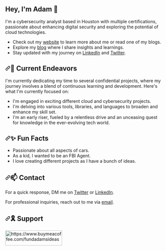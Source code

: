 <h2 align="left">Hey, I'm Adam 👋</h2>
<p dir="auto">I'm a cybersecurity analyst based in Houston with multiple certifications, passionate about enhancing digital security and exploring the potential of cloud technologies.</p>
<ul dir="auto">
<li>Check out my <a href="https://www.adamdevs.tech/" rel="nofollow">website</a> to learn more about me or read one of my blogs.</li>
<li>Explore my <a href="https://adamdevs.hashnode.dev/?source=top_nav_blog_home" rel="nofollow">blog</a> where I share insights and learnings.</li>
<li>Stay updated with my journey on <a href="https://www.linkedin.com/in/raboutadam" rel="nofollow">LinkedIn</a> and <a href="https://www.twitter.com/@adamdevs_" rel="nofollow">Twitter</a>.</li>
  
</ul>
<h2 dir="auto"><a id="user-content--current-endeavors" class="anchor" aria-hidden="true" tabindex="-1" href="#-current-endeavors"><svg class="octicon octicon-link" viewBox="0 0 16 16" version="1.1" width="16" height="16" aria-hidden="true"><path d="m7.775 3.275 1.25-1.25a3.5 3.5 0 1 1 4.95 4.95l-2.5 2.5a3.5 3.5 0 0 1-4.95 0 .751.751 0 0 1 .018-1.042.751.751 0 0 1 1.042-.018 1.998 1.998 0 0 0 2.83 0l2.5-2.5a2.002 2.002 0 0 0-2.83-2.83l-1.25 1.25a.751.751 0 0 1-1.042-.018.751.751 0 0 1-.018-1.042Zm-4.69 9.64a1.998 1.998 0 0 0 2.83 0l1.25-1.25a.751.751 0 0 1 1.042.018.751.751 0 0 1 .018 1.042l-1.25 1.25a3.5 3.5 0 1 1-4.95-4.95l2.5-2.5a3.5 3.5 0 0 1 4.95 0 .751.751 0 0 1-.018 1.042.751.751 0 0 1-1.042.018 1.998 1.998 0 0 0-2.83 0l-2.5 2.5a1.998 1.998 0 0 0 0 2.83Z"></path></svg></a>🔭 Current Endeavors</h2>
<p dir="auto">I'm currently dedicating my time to several confidential projects, where my journey involves a blend of continuous learning and development. Here's what I'm currently focused on:</p>
<ul dir="auto">
<li>I'm engaged in exciting different cloud and cybersecurity projects.</li>
<li>I'm delving into various tools, libraries, and languages to broaden and enhance my skill set.</li>
<li>I'm an early riser, fueled by a relentless drive and an unceasing quest for knowledge in the ever-evolving tech world.</li>
  
</ul>
<h2 dir="auto"><a id="user-content--fun-facts" class="anchor" aria-hidden="true" tabindex="-1" href="#-fun-facts"><svg class="octicon octicon-link" viewBox="0 0 16 16" version="1.1" width="16" height="16" aria-hidden="true"><path d="m7.775 3.275 1.25-1.25a3.5 3.5 0 1 1 4.95 4.95l-2.5 2.5a3.5 3.5 0 0 1-4.95 0 .751.751 0 0 1 .018-1.042.751.751 0 0 1 1.042-.018 1.998 1.998 0 0 0 2.83 0l2.5-2.5a2.002 2.002 0 0 0-2.83-2.83l-1.25 1.25a.751.751 0 0 1-1.042-.018.751.751 0 0 1-.018-1.042Zm-4.69 9.64a1.998 1.998 0 0 0 2.83 0l1.25-1.25a.751.751 0 0 1 1.042.018.751.751 0 0 1 .018 1.042l-1.25 1.25a3.5 3.5 0 1 1-4.95-4.95l2.5-2.5a3.5 3.5 0 0 1 4.95 0 .751.751 0 0 1-.018 1.042.751.751 0 0 1-1.042.018 1.998 1.998 0 0 0-2.83 0l-2.5 2.5a1.998 1.998 0 0 0 0 2.83Z"></path></svg></a>✨ Fun Facts</h2>
<ul dir="auto">
<li>Passionate about all aspects of cars.</li>
<li>As a kid, I wanted to be an FBI Agent.</li>
<li>I love creating different projects as I have a bunch of ideas.</li>
  
</ul>
<h2 dir="auto"><a id="user-content--contact" class="anchor" aria-hidden="true" tabindex="-1" href="#-contact"><svg class="octicon octicon-link" viewBox="0 0 16 16" version="1.1" width="16" height="16" aria-hidden="true"><path d="m7.775 3.275 1.25-1.25a3.5 3.5 0 1 1 4.95 4.95l-2.5 2.5a3.5 3.5 0 0 1-4.95 0 .751.751 0 0 1 .018-1.042.751.751 0 0 1 1.042-.018 1.998 1.998 0 0 0 2.83 0l2.5-2.5a2.002 2.002 0 0 0-2.83-2.83l-1.25 1.25a.751.751 0 0 1-1.042-.018.751.751 0 0 1-.018-1.042Zm-4.69 9.64a1.998 1.998 0 0 0 2.83 0l1.25-1.25a.751.751 0 0 1 1.042.018.751.751 0 0 1 .018 1.042l-1.25 1.25a3.5 3.5 0 1 1-4.95-4.95l2.5-2.5a3.5 3.5 0 0 1 4.95 0 .751.751 0 0 1-.018 1.042.751.751 0 0 1-1.042.018 1.998 1.998 0 0 0-2.83 0l-2.5 2.5a1.998 1.998 0 0 0 0 2.83Z"></path></svg></a>📫 Contact</h2>
<p dir="auto">For a quick response, DM me on <a href="https://www.twitter.com/adamdevs_/" rel="nofollow">Twitter</a> or <a href="https://www.linkedin.com/in/raboutadam/" rel="nofollow">LinkedIn</a>.</p>
<p dir="auto">For professional inquiries, reach out to me via <a href="mailto:adamrabout03@gmail.com">email</a>.</p>
</article>
  </div>

<h2 dir="auto"><a id="user-content--contact" class="anchor" aria-hidden="true" tabindex="-1" href="#-contact"><svg class="octicon octicon-link" viewBox="0 0 16 16" version="1.1" width="16" height="16" aria-hidden="true"><path d="m7.775 3.275 1.25-1.25a3.5 3.5 0 1 1 4.95 4.95l-2.5 2.5a3.5 3.5 0 0 1-4.95 0 .751.751 0 0 1 .018-1.042.751.751 0 0 1 1.042-.018 1.998 1.998 0 0 0 2.83 0l2.5-2.5a2.002 2.002 0 0 0-2.83-2.83l-1.25 1.25a.751.751 0 0 1-1.042-.018.751.751 0 0 1-.018-1.042Zm-4.69 9.64a1.998 1.998 0 0 0 2.83 0l1.25-1.25a.751.751 0 0 1 1.042.018.751.751 0 0 1 .018 1.042l-1.25 1.25a3.5 3.5 0 1 1-4.95-4.95l2.5-2.5a3.5 3.5 0 0 1 4.95 0 .751.751 0 0 1-.018 1.042.751.751 0 0 1-1.042.018 1.998 1.998 0 0 0-2.83 0l-2.5 2.5a1.998 1.998 0 0 0 0 2.83Z"></path></svg></a>🎗 Support</h2>
<p><a href="https://www.buymeacoffee.com/fundadamsideas"> <img align="left" src="https://cdn.buymeacoffee.com/buttons/v2/default-yellow.png" height="48" width="180" alt="https://www.buymeacoffee.com/fundadamsideas" /></a></p><br><br>
